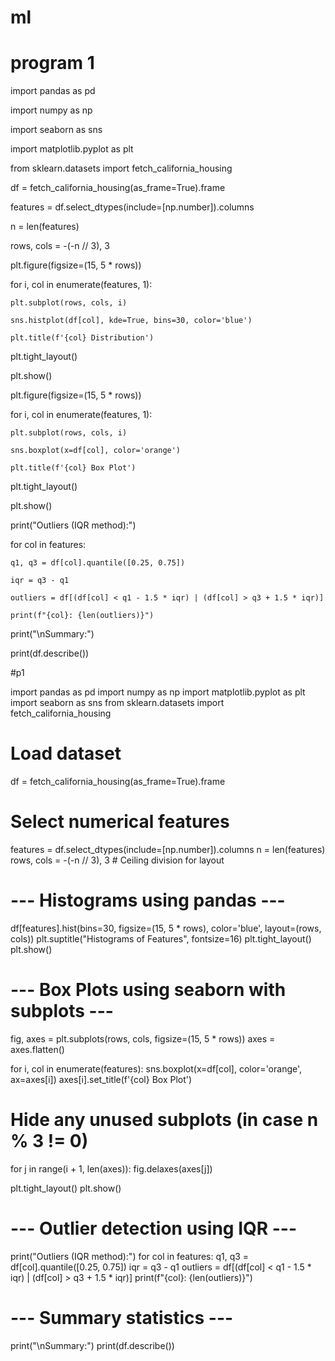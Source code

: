 # ml

# program 1

import pandas as pd

import numpy as np

import seaborn as sns

import matplotlib.pyplot as plt

from sklearn.datasets import fetch_california_housing

df = fetch_california_housing(as_frame=True).frame

features = df.select_dtypes(include=[np.number]).columns

n = len(features)

rows, cols = -(-n // 3), 3

plt.figure(figsize=(15, 5 * rows))

for i, col in enumerate(features, 1):
    
    plt.subplot(rows, cols, i)
    
    sns.histplot(df[col], kde=True, bins=30, color='blue')
    
    plt.title(f'{col} Distribution')

plt.tight_layout()

plt.show()

plt.figure(figsize=(15, 5 * rows))

for i, col in enumerate(features, 1):
    
    plt.subplot(rows, cols, i)
    
    sns.boxplot(x=df[col], color='orange')
    
    plt.title(f'{col} Box Plot')

plt.tight_layout()

plt.show()

print("Outliers (IQR method):")

for col in features:
    
    q1, q3 = df[col].quantile([0.25, 0.75])
    
    iqr = q3 - q1
    
    outliers = df[(df[col] < q1 - 1.5 * iqr) | (df[col] > q3 + 1.5 * iqr)]
    
    print(f"{col}: {len(outliers)}")

print("\nSummary:")

print(df.describe())







#p1


import pandas as pd
import numpy as np
import matplotlib.pyplot as plt
import seaborn as sns
from sklearn.datasets import fetch_california_housing

# Load dataset
df = fetch_california_housing(as_frame=True).frame

# Select numerical features
features = df.select_dtypes(include=[np.number]).columns
n = len(features)
rows, cols = -(-n // 3), 3  # Ceiling division for layout

# --- Histograms using pandas ---
df[features].hist(bins=30, figsize=(15, 5 * rows), color='blue', layout=(rows, cols))
plt.suptitle("Histograms of Features", fontsize=16)
plt.tight_layout()
plt.show()

# --- Box Plots using seaborn with subplots ---
fig, axes = plt.subplots(rows, cols, figsize=(15, 5 * rows))
axes = axes.flatten()

for i, col in enumerate(features):
    sns.boxplot(x=df[col], color='orange', ax=axes[i])
    axes[i].set_title(f'{col} Box Plot')

# Hide any unused subplots (in case n % 3 != 0)
for j in range(i + 1, len(axes)):
    fig.delaxes(axes[j])

plt.tight_layout()
plt.show()

# --- Outlier detection using IQR ---
print("Outliers (IQR method):")
for col in features:
    q1, q3 = df[col].quantile([0.25, 0.75])
    iqr = q3 - q1
    outliers = df[(df[col] < q1 - 1.5 * iqr) | (df[col] > q3 + 1.5 * iqr)]
    print(f"{col}: {len(outliers)}")

# --- Summary statistics ---
print("\nSummary:")
print(df.describe())
